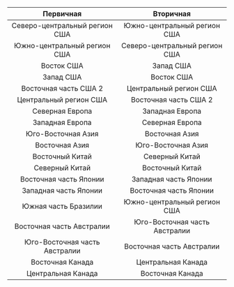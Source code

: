 |Первичная |Вторичная |
|:-----------------:|:-----------------:|
|Северо-центральный регион США |Южно-центральный регион США |
|Южно-центральный регион США |Северо-центральный регион США |
|Восток США |Запад США |
|Запад США |Восток США |
|Восточная часть США 2 |Центральный регион США |
|Центральный регион США |Восточная часть США 2 |
|Северная Европа |Западная Европа |
|Западная Европа |Северная Европа |
|Юго-Восточная Азия |Восточная Азия |
|Восточная Азия |Юго-Восточная Азия |
|Восточный Китай |Северный Китай |
|Северный Китай |Восточный Китай |
|Восточная часть Японии |Западная часть Японии |
|Западная часть Японии |Восточная часть Японии |
|Южная часть Бразилии |Южно-центральный регион США |
|Восточная часть Австралии |Юго-Восточная часть Австралии|
|Юго-Восточная часть Австралии|Восточная часть Австралии |
|Восточная Канада |Центральная Канада |
|Центральная Канада |Восточная Канада |

<!---HONumber=AcomDC_0525_2016-->